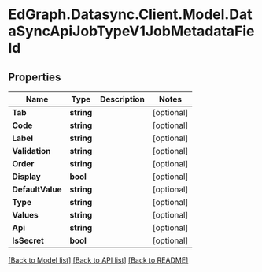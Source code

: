 # EdGraph.Datasync.Client.Model.DataSyncApiJobTypeV1JobMetadataField

## Properties

Name | Type | Description | Notes
------------ | ------------- | ------------- | -------------
**Tab** | **string** |  | [optional] 
**Code** | **string** |  | [optional] 
**Label** | **string** |  | [optional] 
**Validation** | **string** |  | [optional] 
**Order** | **string** |  | [optional] 
**Display** | **bool** |  | [optional] 
**DefaultValue** | **string** |  | [optional] 
**Type** | **string** |  | [optional] 
**Values** | **string** |  | [optional] 
**Api** | **string** |  | [optional] 
**IsSecret** | **bool** |  | [optional] 

[[Back to Model list]](../README.md#documentation-for-models) [[Back to API list]](../README.md#documentation-for-api-endpoints) [[Back to README]](../README.md)

